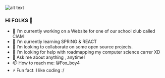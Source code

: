 ![alt text](https://91b6be3bd2294a24b7b5-da4c182123f5956a3d22aa43eb816232.ssl.cf1.rackcdn.com/contentItem-6837808-55847811-plyog6m0norln-or.png)


### Hi FOLKS 👋


- 🔭 I’m currently working on a Website for one of our school club called CIAM 
- 🌱 I’m currently learning SPRING & REACT
- 👯 I’m looking to collaborate on some open source projects. 
- 🤔 I’m looking for help with roadmapping my computer science carrer XD
- 💬 Ask me about anything , anytime!
- 📫 How to reach me: @Fox_boy4
- ⚡ Fun fact: I like coding :/

